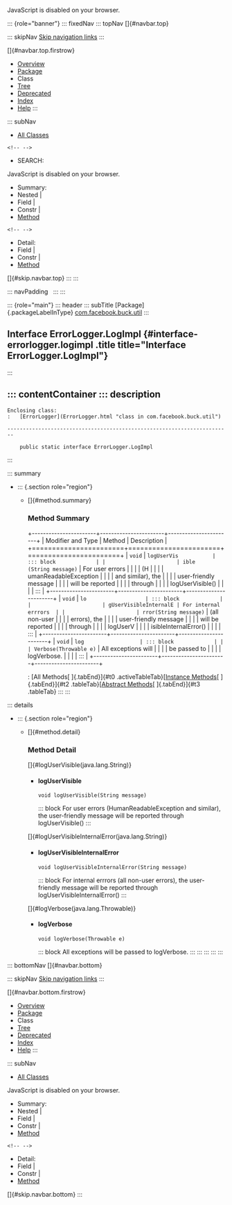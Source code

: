 <div>

JavaScript is disabled on your browser.

</div>

::: {role="banner"}
::: fixedNav
::: topNav
[]{#navbar.top}

::: skipNav
[Skip navigation links](#skip.navbar.top "Skip navigation links")
:::

[]{#navbar.top.firstrow}

-   [Overview](../../../../index.html)
-   [Package](package-summary.html)
-   Class
-   [Tree](package-tree.html)
-   [Deprecated](../../../../deprecated-list.html)
-   [Index](../../../../index-all.html)
-   [Help](../../../../help-doc.html)
:::

::: subNav
-   [All Classes](../../../../allclasses.html)

```{=html}
<!-- -->
```
-   SEARCH:

<div>

<div>

JavaScript is disabled on your browser.

</div>

</div>

<div>

-   Summary: 
-   Nested \| 
-   Field \| 
-   Constr \| 
-   [Method](#method.summary)

```{=html}
<!-- -->
```
-   Detail: 
-   Field \| 
-   Constr \| 
-   [Method](#method.detail)

</div>

[]{#skip.navbar.top}
:::
:::

::: navPadding
 
:::
:::

::: {role="main"}
::: header
::: subTitle
[Package]{.packageLabelInType} [com.facebook.buck.util](package-summary.html)
:::

## Interface ErrorLogger.LogImpl {#interface-errorlogger.logimpl .title title="Interface ErrorLogger.LogImpl"}
:::

::: contentContainer
::: description
-   

    Enclosing class:
    :   [ErrorLogger](ErrorLogger.html "class in com.facebook.buck.util")

    ------------------------------------------------------------------------

        public static interface ErrorLogger.LogImpl
:::

::: summary
-   ::: {.section role="region"}
    -   []{#method.summary}

        ### Method Summary

        +-----------------------+-----------------------+-----------------------+
        | Modifier and Type     | Method                | Description           |
        +=======================+=======================+=======================+
        | `void`                | `logUserVis           | ::: block             |
        |                       | ible​(String message)` | For user errors       |
        |                       |                       | (H                    |
        |                       |                       | umanReadableException |
        |                       |                       | and similar), the     |
        |                       |                       | user-friendly message |
        |                       |                       | will be reported      |
        |                       |                       | through               |
        |                       |                       | logUserVisible()      |
        |                       |                       | :::                   |
        +-----------------------+-----------------------+-----------------------+
        | `void`                | `lo                   | ::: block             |
        |                       | gUserVisibleInternalE | For internal errrors  |
        |                       | rror​(String message)` | (all non-user         |
        |                       |                       | errors), the          |
        |                       |                       | user-friendly message |
        |                       |                       | will be reported      |
        |                       |                       | through               |
        |                       |                       | logUserV              |
        |                       |                       | isibleInternalError() |
        |                       |                       | :::                   |
        +-----------------------+-----------------------+-----------------------+
        | `void`                | `log                  | ::: block             |
        |                       | Verbose​(Throwable e)` | All exceptions will   |
        |                       |                       | be passed to          |
        |                       |                       | logVerbose.           |
        |                       |                       | :::                   |
        +-----------------------+-----------------------+-----------------------+

        : [All Methods[ ]{.tabEnd}]{#t0 .activeTableTab}[[Instance
        Methods](javascript:show(2);)[ ]{.tabEnd}]{#t2
        .tableTab}[[Abstract
        Methods](javascript:show(4);)[ ]{.tabEnd}]{#t3 .tableTab}
    :::
:::

::: details
-   ::: {.section role="region"}
    -   []{#method.detail}

        ### Method Detail

        []{#logUserVisible(java.lang.String)}

        -   #### logUserVisible

            ``` methodSignature
            void logUserVisible​(String message)
            ```

            ::: block
            For user errors (HumanReadableException and similar), the
            user-friendly message will be reported through
            logUserVisible()
            :::

        []{#logUserVisibleInternalError(java.lang.String)}

        -   #### logUserVisibleInternalError

            ``` methodSignature
            void logUserVisibleInternalError​(String message)
            ```

            ::: block
            For internal errrors (all non-user errors), the
            user-friendly message will be reported through
            logUserVisibleInternalError()
            :::

        []{#logVerbose(java.lang.Throwable)}

        -   #### logVerbose

            ``` methodSignature
            void logVerbose​(Throwable e)
            ```

            ::: block
            All exceptions will be passed to logVerbose.
            :::
    :::
:::
:::
:::

::: bottomNav
[]{#navbar.bottom}

::: skipNav
[Skip navigation links](#skip.navbar.bottom "Skip navigation links")
:::

[]{#navbar.bottom.firstrow}

-   [Overview](../../../../index.html)
-   [Package](package-summary.html)
-   Class
-   [Tree](package-tree.html)
-   [Deprecated](../../../../deprecated-list.html)
-   [Index](../../../../index-all.html)
-   [Help](../../../../help-doc.html)
:::

::: subNav
-   [All Classes](../../../../allclasses.html)

<div>

<div>

JavaScript is disabled on your browser.

</div>

</div>

<div>

-   Summary: 
-   Nested \| 
-   Field \| 
-   Constr \| 
-   [Method](#method.summary)

```{=html}
<!-- -->
```
-   Detail: 
-   Field \| 
-   Constr \| 
-   [Method](#method.detail)

</div>

[]{#skip.navbar.bottom}
:::
